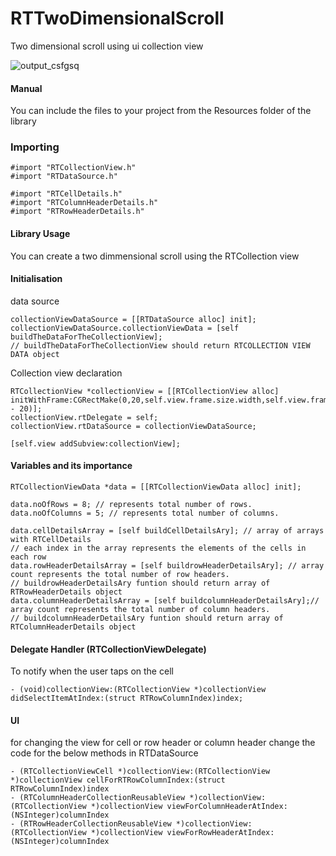 # RTTwoDimensionalScroll
Two dimensional scroll using ui collection view

![output_csfgsq](https://cloud.githubusercontent.com/assets/15356760/19109295/4ade02ea-8b12-11e6-87c7-02fb7cdf074c.gif)

#### Manual
You can include the files to your project from the Resources folder of the library

### Importing

```obj-c
#import "RTCollectionView.h"
#import "RTDataSource.h"

#import "RTCellDetails.h"
#import "RTColumnHeaderDetails.h"
#import "RTRowHeaderDetails.h" 

```

#### Library Usage

You can create a two dimmensional scroll using the RTCollection view

#### Initialisation

data source

```obj-c 
collectionViewDataSource = [[RTDataSource alloc] init];
collectionViewDataSource.collectionViewData = [self buildTheDataForTheCollectionView];
// buildTheDataForTheCollectionView should return RTCOLLECTION VIEW DATA object 
```
Collection view declaration

```obj-c    
RTCollectionView *collectionView = [[RTCollectionView alloc] initWithFrame:CGRectMake(0,20,self.view.frame.size.width,self.view.frame.size.height - 20)];
collectionView.rtDelegate = self;
collectionView.rtDataSource = collectionViewDataSource;
    
[self.view addSubview:collectionView];
```

#### Variables and its importance

```obj-c
RTCollectionViewData *data = [[RTCollectionViewData alloc] init];
    
data.noOfRows = 8; // represents total number of rows.
data.noOfColumns = 5; // represents total number of columns.
    
data.cellDetailsArray = [self buildCellDetailsAry]; // array of arrays with RTCellDetails 
// each index in the array represents the elements of the cells in each row
data.rowHeaderDetailsArray = [self buildrowHeaderDetailsAry]; // array count represents the total number of row headers.
// buildrowHeaderDetailsAry funtion should return array of RTRowHeaderDetails object
data.columnHeaderDetailsArray = [self buildcolumnHeaderDetailsAry];// array count represents the total number of column headers.
// buildcolumnHeaderDetailsAry funtion should return array of RTColumnHeaderDetails object
```
#### Delegate Handler (RTCollectionViewDelegate)

To notify when the user taps on the cell 

```obj-c
- (void)collectionView:(RTCollectionView *)collectionView didSelectItemAtIndex:(struct RTRowColumnIndex)index;
```

#### UI 

for changing the view for cell or row header or column header change the code for the below methods in RTDataSource

```obj-c
- (RTCollectionViewCell *)collectionView:(RTCollectionView *)collectionView cellForRTRowColumnIndex:(struct RTRowColumnIndex)index
- (RTColumnHeaderCollectionReusableView *)collectionView:(RTCollectionView *)collectionView viewForColumnHeaderAtIndex:(NSInteger)columnIndex
- (RTRowHeaderCollectionReusableView *)collectionView:(RTCollectionView *)collectionView viewForRowHeaderAtIndex:(NSInteger)columnIndex
```
